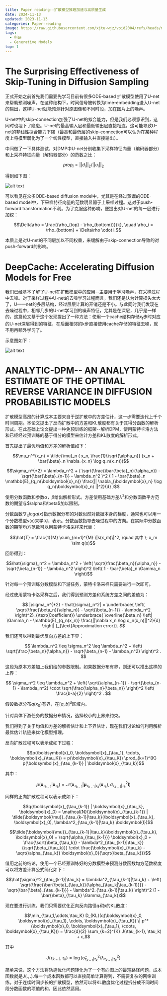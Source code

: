```yaml
---
title: Paper reading--扩散模型推理加速与高质量生成
date: 2024-11-13
updated: 2023-11-13
categories: Paper-reading
image: https://raw.githubusercontent.com/xjtu-wjz/void2004/refs/heads/main/pics_for_post/_2024-11-12%20111031.webp
tags:
  - 科研
  - Generative Models
top: 1
---
```


# The Surprising Effectiveness of Skip-Tuning in Diffusion Sampling
正式开始之前首先我们需要先学习目前有很多ODE-based 扩散模型使用了U-net来帮助预测噪声。在这种结构下，时间信号被转换为time-embedding送入U-net的输出，这样U-net就能预测针对原图像和不同时段，加在图片上的噪声。

U-net中的skip-connection加强了U-net的拟合能力，但是我们必须意识到，这同时也埋下了隐患。U-net的最高输入层和最低输出层直接相连，这可能导致U-net的非线性拟合能力下降（最高和最低层的skip-conncetion可以认为在某种程度上将模型弱化为了一个线性模型，直接输入并直接输出）。

中间做了一下具体测试，对DMP中U-net分别收集下采样特征向量（编码器部分）和上采样特征向量（解码器部分）的范数之比：

$$prop_{i} = ||d_{i}||_{2} / ||u_{i}||_{2}$$

得到如下图：

![alt text](../../materials/EF1.png)

可以看见在众多ODE-based diffusion model中，尤其是在经过蒸馏的ODE-based model中，下采样特征向量的范数明显弱于上采样过程。这对于push-forward transformation不利。为了克服这种影响，便提出对U-net的每一层进行加权：

$$\Delta\rho = \frac{(\rho_{top} - \rho_{bottom})}{k}, \quad \rho_i = \rho_{bottom} + \Delta\rho \cdot i.$$

本质上是对U-net的不同层加以不同权重，来缓解由于skip-connection导致的对push-forward的影响。


# DeepCache: Accelerating Diffusion Models for Free
我们已经基本了解了U-net在扩散模型中的应用--主要用于学习噪声，在采样过程中去噪。对于采样过程中U-net的去噪学习过程而言，我们还是认为计算损失太大了，U——net的多层结构，经过层层计算的开销还是不小。与此同时我们发现在去噪过程中，相邻几步的U-net学习到的噪声特征，尤其是在深层，几乎是一样的，这篇论文基于这个发现提出了一种方法：使用一个cache结构存储$x_{t}$步时对应的U-net深层得到的特征，在后面相邻的k步直接使用cache存储的特征去噪，就不用再额外学习了。

示意图如下：

![alt text](../../materials/DC1.png)


# ANALYTIC-DPM-- AN ANALYTIC ESTIMATE OF THE OPTIMAL REVERSE VARIANCE IN DIFFUSION PROBABILISTIC MODELS

扩散模型高昂的计算成本主要来自于逆扩散中的方差估计，这一步需要迭代上千个时间周期。本论文提出了反向扩散中的方差和KL散度都有关于其得分函数的解析形式。在此基础上论文提出一种免预训练的框架--解析DPM，使用蒙特卡洛方法和已经经过预训练的基于得分的模型来估计方差和KL散度的解析形式。

首先提出了最优均值和方差的解析值如下：

$$\mu_n^*(x_n) = \tilde{\mu}_n ( x_n, \frac{1}{\sqrt{\alpha_n}} (x_n + \bar{\beta}_n \nabla_{x_n} \log q_n(x_n)))$$

$$\sigma_n^{*2} = \lambda_n^2 + ( \sqrt{\frac{\bar{\beta}_n}{\alpha_n}} - \sqrt{\bar{\beta}_{n-1}} - \lambda_n^2 )^2 ( 1 - \bar{\beta}_n \mathbb{E}_{q_n(\boldsymbol{x}_n)} \frac{|| \nabla_{\boldsymbol{x}_n} \log q_n(\boldsymbol{x}_n) ||^2}{d} )$$

使用分数函数和参数$\alpha，\beta$给出解析形式。方差使用基础方差$\lambda^2$和分数函数平方范数的期望与$\alpha和\beta$加以限制。

分数函数$\nabla_{x} logq(x)$指示数据分布的对数似然对数据本身的梯度，通常也可以用一个分数模型$s(x)$来学习，表示。分数函数指导去噪过程中的方向。在实际中分数函数的期望均方范数可以用蒙特卡洛采样来代替：

$$\hat{T} = \frac{1}{M} \sum_{m=1}^{M} \|s(x_m)\|^2, \quad 其中 \; x_m \sim q(x)$$

回带得到：

$$\hat{\sigma}_n^2 = \lambda_n^2 + \left( \sqrt{\frac{\beta_n}{\alpha_n}} - \sqrt{\beta_{n-1}} - \lambda_n^2 \right)^2 \left( 1 - \bar{\beta}_n \Gamma_n \right)$$

针对每一个预训练分数模型和下游任务，蒙特卡洛采样只需要进行一次即可。

经过使用蒙特卡洛采样之后，我们得到预测方差和系统方差之间的差值为：

$$
|\sigma_n^{*2} - \hat{\sigma}_n^2| = 
\underbrace{
\left(
\sqrt{\frac{\beta_n}{\alpha_n}} - \sqrt{\beta_{n-1}} - \lambda_n^2
\right)^2}_{\text{Coefficient}}
\underbrace{
\overline{\beta_n}
\left|
\Gamma_n - \mathbb{E}_{q_n(x_n)} \frac{||\nabla x_n \log q_n(x_n)||^2}{d}
\right|
}_{\text{Approximation error}}.
$$

我们还可以得到最优反向方差的上下界：

$$
\lambda_n^2 \leq \sigma_n^2 \leq \lambda_n^2 + \left( \sqrt{\frac{\beta_n}{\alpha_n}} - \sqrt{\beta_{n-1} - \lambda_n^2} \right)^2 .
$$

这段为原本方差加上我们给的参数限制。如果数据分布有界，则还可以推出这样的上界：

$$
\sigma_n^2 \leq \lambda_n^2 + \left( \sqrt{\alpha_{n-1}} - \sqrt{\beta_{n-1} - \lambda_n^2} \cdot \sqrt{\frac{\alpha_n}{\beta_n}} \right)^2 \left( \frac{b-a}{2} \right)^2 .
$$

假设数据分布$q(x_0)$有界，在$[a,b]^d$区域内。

针对具体下游任务的数据分布情况，选择较小的上界来约束。

我们得到了关于均值和方差的解析估计和上下界估计，现在我们讨论如何利用解析最优估计轨迹来优化模型推理。

反向扩散过程可以表示成如下过程：

$$p(\boldsymbol{x}_0, \boldsymbol{x}_{\tau_1}, \cdots, \boldsymbol{x}_{\tau_K}) = p(\boldsymbol{x}_{\tau_K}) \prod_{k=1}^{K} p(\boldsymbol{x}_{\tau_{k-1}} | \boldsymbol{x}_{\tau_k})$$

其中：

$$p(\boldsymbol{x}_{\tau_{k-1}} | \boldsymbol{x}_{\tau_k}) = \mathcal{N}(\boldsymbol{x}_{\tau_{k-1}} | \boldsymbol{\mu}_{\tau_{k-1}|\tau_k}(\boldsymbol{x}_{\tau_k}), \sigma^2_{\tau_{k-1}|\tau_k} \boldsymbol{I})$$

同样的正向扩散过程可以表示成如下：

$$q(\boldsymbol{x}_{\tau_{k-1}} | \boldsymbol{x}_{\tau_k}, \boldsymbol{x}_0) = \mathcal{N}(\boldsymbol{x}_{\tau_{k-1}} | \tilde{\boldsymbol{\mu}}_{\tau_{k-1}|\tau_k}(\boldsymbol{x}_{\tau_k}, \boldsymbol{x}_0), \lambda^2_{\tau_{k-1}|\tau_k} \boldsymbol{I})$$

$$\tilde{\boldsymbol{\mu}}_{\tau_{k-1}|\tau_k}(\boldsymbol{x}_{\tau_k}, \boldsymbol{x}_0) = \sqrt{\alpha_{\tau_{k-1}}} \boldsymbol{x}_0 + \frac{\sqrt{\beta_{\tau_k}} - \lambda^2_{\tau_{k-1}|\tau_k}}{\sqrt{\beta_{\tau_k}}} \cdot \frac{\boldsymbol{x}_{\tau_k} - \sqrt{\alpha_{\tau_k}} \boldsymbol{x}_0}{\sqrt{\beta_{\tau_k}}}$$


借用之前的结论，使用一个已经预训练好的分数模型来预测分数函数均方范数梯度可以将方差计算公式简化如下：

$$\hat{\sigma}^2_{\tau_{k-1}|\tau_k} = \lambda^2_{\tau_{k-1}|\tau_k} + \left( \sqrt{\frac{\bar{\beta}_{\tau_k}}{\alpha_{\tau_k|\tau_{k-1}}}} - \sqrt{\bar{\beta}_{\tau_{k-1}}} - \lambda^2_{\tau_{k-1}|\tau_k} \right)^2 (1 - \bar{\beta}_{\tau_k} \Gamma_{\tau_k})$$

现在要进行训练，我们只需要优化正向反向路径$q和p$的KL散度：

$$\min_{\tau_1,\cdots,\tau_K} D_{KL}(q(\boldsymbol{x}_0, \boldsymbol{x}_{\tau_1}, \cdots, \boldsymbol{x}_{\tau_K}) \| p^*(\boldsymbol{x}_0, \boldsymbol{x}_{\tau_1}, \cdots, \boldsymbol{x}_{\tau_K})) = \frac{d}{2} \sum_{k=2}^{K} J(\tau_{k-1}, \tau_k) + c,$$

其中

$$J(\tau_{k-1}, \tau_k) \approx \log (\hat{\sigma}^2_{\tau_{k-1}|\tau_k} / \lambda^2_{\tau_{k-1}|\tau_k})$$

简单来说，这个方法将轨迹优化问题转化为了一个有向图上的最短路径问题，成本函数就是$J(.,.)$.每一个成本函数都可以直接简单计算得到，不需要复杂的网络训练。对于连续时间步长的扩散模型，依然可以将KL散度优化过程拆分成不同时间段分数函数的项值的和，因此依然适用。

